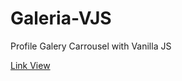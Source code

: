# Galeria-VJS
Profile Galery Carrousel with Vanilla JS

[Link View](https://markdown.es/sintaxis-markdown)
